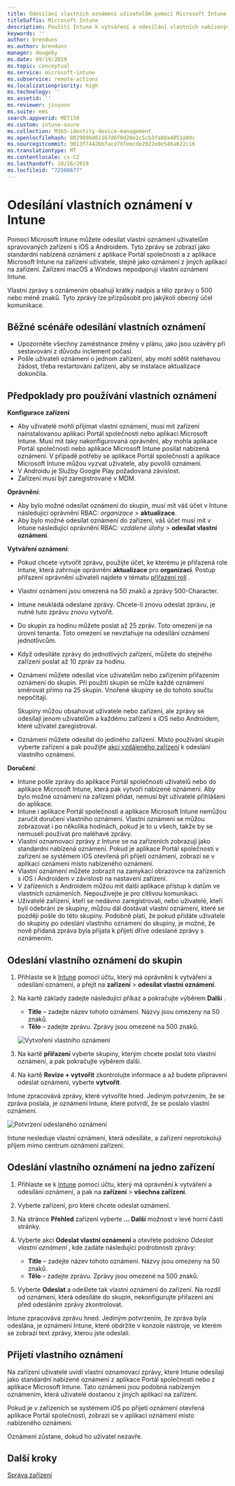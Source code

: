 ```yaml
---
title: Odesílání vlastních oznámení uživatelům pomocí Microsoft Intune
titleSuffix: Microsoft Intune
description: Použití Intune k vytváření a odesílání vlastních nabízených oznámení uživatelům zařízení s iOS a Androidem
keywords: ''
author: brenduns
ms.author: brenduns
manager: dougeby
ms.date: 09/19/2019
ms.topic: conceptual
ms.service: microsoft-intune
ms.subservice: remote-actions
ms.localizationpriority: high
ms.technology: ''
ms.assetid: ''
ms.reviewer: jinyoon
ms.suite: ems
search.appverid: MET150
ms.custom: intune-azure
ms.collection: M365-identity-device-management
ms.openlocfilehash: 002989bd61167d6f0d20e2c5cb3fa80a4051a99c
ms.sourcegitcommit: 9013f7442bbface78feecde2922e8e546a622c16
ms.translationtype: MT
ms.contentlocale: cs-CZ
ms.lasthandoff: 10/16/2019
ms.locfileid: "72508677"
---
```

# <a name="send-custom-notifications-in-intune"></a>Odesílání vlastních oznámení v Intune  

Pomocí Microsoft Intune můžete odesílat vlastní oznámení uživatelům spravovaných zařízení s iOS a Androidem. Tyto zprávy se zobrazí jako standardní nabízená oznámení z aplikace Portál společnosti a z aplikace Microsoft Intune na zařízení uživatele, stejně jako oznámení z jiných aplikací na zařízení. Zařízení macOS a Windows nepodporují vlastní oznámení Intune.   

Vlastní zprávy s oznámením obsahují krátký nadpis a tělo zprávy o 500 nebo méně znaků. Tyto zprávy lze přizpůsobit pro jakýkoli obecný účel komunikace.

## <a name="common-scenarios-for-sending-custom-notifications"></a>Běžné scénáře odesílání vlastních oznámení  

- Upozorněte všechny zaměstnance změny v plánu, jako jsou uzávěry při sestavování z důvodu inclement počasí.
- Pošle uživateli oznámení o jednom zařízení, aby mohl sdělit naléhavou žádost, třeba restartování zařízení, aby se instalace aktualizace dokončila. 

## <a name="considerations-for-using-custom-notifications"></a>Předpoklady pro používání vlastních oznámení

**Konfigurace zařízení** 

- Aby uživatelé mohli přijímat vlastní oznámení, musí mít zařízení nainstalovanou aplikaci Portál společnosti nebo aplikaci Microsoft Intune. Musí mít taky nakonfigurovaná oprávnění, aby mohla aplikace Portál společnosti nebo aplikace Microsoft Intune posílat nabízená oznámení. V případě potřeby se aplikace Portál společnosti a aplikace Microsoft Intune můžou vyzvat uživatele, aby povolili oznámení.  
- V Androidu je Služby Google Play požadovaná závislost.  
- Zařízení musí být zaregistrované v MDM.

**Oprávnění**:
- Aby bylo možné odesílat oznámení do skupin, musí mít váš účet v Intune následující oprávnění RBAC: *organizace* > **aktualizace**.
- Aby bylo možné odesílat oznámení do zařízení, váš účet musí mít v Intune následující oprávnění RBAC: *vzdálené úlohy* > **odesílat vlastní oznámení**.

**Vytváření oznámení**:  
- Pokud chcete vytvořit zprávu, použijte účet, ke kterému je přiřazená role Intune, která zahrnuje oprávnění **aktualizace** pro **organizaci**. Postup přiřazení oprávnění uživateli najdete v tématu [přiřazení rolí](../fundamentals/role-based-access-control.md#role-assignments) .  
- Vlastní oznámení jsou omezená na 50 znaků a zprávy 500-Character.  
- Intune neukládá odeslané zprávy. Chcete-li znovu odeslat zprávu, je nutné tuto zprávu znovu vytvořit.  
- Do skupin za hodinu můžete poslat až 25 zpráv. Toto omezení je na úrovni tenanta. Toto omezení se nevztahuje na odesílání oznámení jednotlivcům.
- Když odesíláte zprávy do jednotlivých zařízení, můžete do stejného zařízení poslat až 10 zpráv za hodinu. 
- Oznámení můžete odesílat více uživatelům nebo zařízením přiřazením oznámení do skupin. Při použití skupin se může každé oznámení směrovat přímo na 25 skupin. Vnořené skupiny se do tohoto součtu nepočítají.  

  Skupiny můžou obsahovat uživatele nebo zařízení, ale zprávy se odesílají jenom uživatelům a každému zařízení s iOS nebo Androidem, které uživatel zaregistroval.  
- Oznámení můžete odesílat do jediného zařízení. Místo používání skupin vyberte zařízení a pak použijte [akci vzdáleného zařízení](device-management.md#available-device-actions) k odeslání vlastního oznámení.  

**Doručení**:  
- Intune pošle zprávy do aplikace Portál společnosti uživatelů nebo do aplikace Microsoft Intune, která pak vytvoří nabízené oznámení. Aby bylo možné oznámení na zařízení přidat, nemusí být uživatelé přihlášeni do aplikace.  
- Intune i aplikace Portál společnosti a aplikace Microsoft Intune nemůžou zaručit doručení vlastního oznámení. Vlastní oznámení se můžou zobrazovat i po několika hodinách, pokud je to u všech, takže by se nemuseli používat pro naléhavé zprávy.  
- Vlastní oznamovací zprávy z Intune se na zařízeních zobrazují jako standardní nabízená oznámení. Pokud je aplikace Portál společnosti v zařízení se systémem iOS otevřená při přijetí oznámení, zobrazí se v aplikaci oznámení místo nabízeného oznámení.  
- Vlastní oznámení můžete zobrazit na zamykací obrazovce na zařízeních s iOS i Androidem v závislosti na nastavení zařízení.  
- V zařízeních s Androidem můžou mít další aplikace přístup k datům ve vlastních oznámeních. Nepoužívejte je pro citlivou komunikaci.  
- Uživatelé zařízení, kteří se nedávno zaregistrovali, nebo uživatelé, kteří byli odebráni ze skupiny, můžou dál dostávat vlastní oznámení, které se později pošle do této skupiny.  Podobně platí, že pokud přidáte uživatele do skupiny po odeslání vlastního oznámení do skupiny, je možné, že nově přidaná zpráva byla přijata k přijetí dříve odeslané zprávy s oznámením.  

## <a name="send-a-custom-notification-to-groups"></a>Odeslání vlastního oznámení do skupin  

1. Přihlaste se k [Intune](https://go.microsoft.com/fwlink/?linkid=2090973) pomocí účtu, který má oprávnění k vytváření a odesílání oznámení, a přejít na **zařízení** > **odesílat vlastní oznámení**.  

2. Na kartě základy zadejte následující příkaz a pokračujte výběrem **Další** .  
   - **Title** – zadejte název tohoto oznámení. Názvy jsou omezeny na 50 znaků.  
   - **Tělo** – zadejte zprávu. Zprávy jsou omezené na 500 znaků.

   ![Vytvoření vlastního oznámení](./media/custom-notifications/custom-notifications.png)  

3. Na kartě **přiřazení** vyberte skupiny, kterým chcete poslat toto vlastní oznámení, a pak pokračujte výběrem další.  

4. Na kartě **Revize + vytvořit** zkontrolujte informace a až budete připraveni odeslat oznámení, vyberte **vytvořit**.  

Intune zpracovává zprávy, které vytvoříte hned. Jediným potvrzením, že se zpráva poslala, je oznámení Intune, které potvrdí, že se poslalo vlastní oznámení.  

![Potvrzení odeslaného oznámení](./media/custom-notifications/notification-sent.png)  

Intune nesleduje vlastní oznámení, která odesíláte, a zařízení neprotokolují příjem mimo centrum oznámení zařízení.  

## <a name="send-a-custom-notification-to-a-single-device"></a>Odeslání vlastního oznámení na jedno zařízení  

1. Přihlaste se k [Intune](https://go.microsoft.com/fwlink/?linkid=2090973) pomocí účtu, který má oprávnění k vytváření a odesílání oznámení, a pak na **zařízení** > **všechna zařízení**.  

2. Vyberte zařízení, pro které chcete odeslat oznámení.  

3. Na stránce **Přehled** zařízení vyberte **... Další** možnost v levé horní části stránky.  

4. Vyberte akci **Odeslat vlastní oznámení** a otevřete podokno *Odeslat vlastní oznámení* , kde zadáte následující podrobnosti zprávy:  

   - **Title** – zadejte název tohoto oznámení. Názvy jsou omezeny na 50 znaků.  
   - **Tělo** – zadejte zprávu. Zprávy jsou omezené na 500 znaků.  

5. Vyberte **Odeslat** a odešlete tak vlastní oznámení do zařízení. Na rozdíl od oznámení, která odesíláte do skupin, nekonfigurujte přiřazení ani před odesláním zprávy zkontrolovat.  

Intune zpracovává zprávu hned. Jediným potvrzením, že zpráva byla odeslána, je oznámení Intune, které obdržíte v konzole nástroje, ve kterém se zobrazí text zprávy, kterou jste odeslali.  

## <a name="receive-a-custom-notification"></a>Přijetí vlastního oznámení  

Na zařízení uživatelé uvidí vlastní oznamovací zprávy, které Intune odesílají jako standardní nabízené oznámení z aplikace Portál společnosti nebo z aplikace Microsoft Intune. Tato oznámení jsou podobná nabízeným oznámením, která uživatelé dostanou z jiných aplikací na zařízení.  

Pokud je v zařízeních se systémem iOS po přijetí oznámení otevřená aplikace Portál společnosti, zobrazí se v aplikaci oznámení místo nabízeného oznámení.  

Oznámení zůstane, dokud ho uživatel nezavře.  

## <a name="next-steps"></a>Další kroky  

[Správa zařízení](device-management.md)
